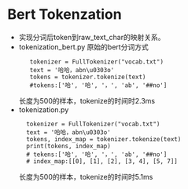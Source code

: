  # Bert Tokenzation
 - 实现分词后token到raw_text_char的映射关系。
 - tokenization_bert.py 原始的bert分词方式
   ```
      tokenizer = FullTokenizer("vocab.txt")
      text = '哈哈，abn\u0303o'
      tokens = tokenizer.tokenize(text)
      #tokens:['哈', '哈', '，', 'ab', '##no']
   ```
   长度为500的样本，tokenize的时间时2.3ms
 - tokenization.py 
   ```
     tokenizer = FullTokenizer("vocab.txt")
     text = '哈哈，abn\u0303o'
     tokens, index_map = tokenizer.tokenize(text)
     print(tokens, index_map)
     # tekens:['哈', '哈', '，', 'ab', '##no']
     # index_map:[[0], [1], [2], [3, 4], [5, 7]]
   ```
   长度为500的样本，tokenize的时间时5.1ms